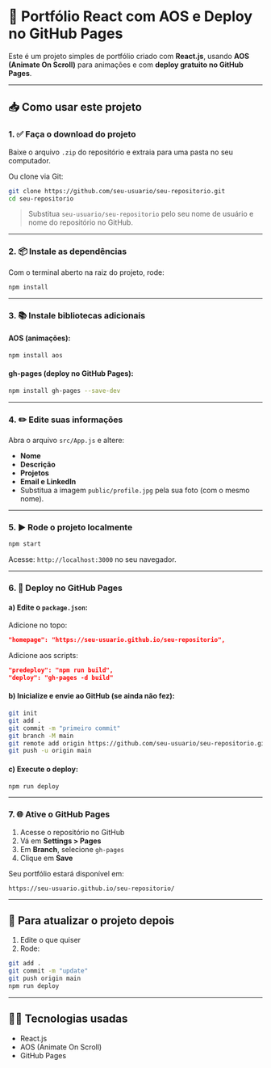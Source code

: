 # 🚀 Portfólio React com AOS e Deploy no GitHub Pages

Este é um projeto simples de portfólio criado com **React.js**, usando **AOS (Animate On Scroll)** para animações e com **deploy gratuito no GitHub Pages**.

---

## 📥 Como usar este projeto

### 1. ✅ Faça o download do projeto

Baixe o arquivo `.zip` do repositório e extraia para uma pasta no seu computador.

Ou clone via Git:

```bash
git clone https://github.com/seu-usuario/seu-repositorio.git
cd seu-repositorio
```

> Substitua `seu-usuario/seu-repositorio` pelo seu nome de usuário e nome do repositório no GitHub.

---

### 2. 📦 Instale as dependências

Com o terminal aberto na raiz do projeto, rode:

```bash
npm install
```

---

### 3. 📚 Instale bibliotecas adicionais

#### AOS (animações):
```bash
npm install aos
```

#### gh-pages (deploy no GitHub Pages):
```bash
npm install gh-pages --save-dev
```

---

### 4. ✏️ Edite suas informações

Abra o arquivo `src/App.js` e altere:

- **Nome**
- **Descrição**
- **Projetos**
- **Email e LinkedIn**
- Substitua a imagem `public/profile.jpg` pela sua foto (com o mesmo nome).

---

### 5. ▶️ Rode o projeto localmente

```bash
npm start
```

Acesse: `http://localhost:3000` no seu navegador.

---

### 6. 🚀 Deploy no GitHub Pages

#### a) Edite o `package.json`:

Adicione no topo:

```json
"homepage": "https://seu-usuario.github.io/seu-repositorio",
```

Adicione aos scripts:

```json
"predeploy": "npm run build",
"deploy": "gh-pages -d build"
```

#### b) Inicialize e envie ao GitHub (se ainda não fez):

```bash
git init
git add .
git commit -m "primeiro commit"
git branch -M main
git remote add origin https://github.com/seu-usuario/seu-repositorio.git
git push -u origin main
```

#### c) Execute o deploy:

```bash
npm run deploy
```

---

### 7. 🌐 Ative o GitHub Pages

1. Acesse o repositório no GitHub
2. Vá em **Settings > Pages**
3. Em **Branch**, selecione `gh-pages`
4. Clique em **Save**

Seu portfólio estará disponível em:

```
https://seu-usuario.github.io/seu-repositorio/
```

---

## 🔄 Para atualizar o projeto depois

1. Edite o que quiser
2. Rode:

```bash
git add .
git commit -m "update"
git push origin main
npm run deploy
```

---

## 👨‍💻 Tecnologias usadas

- React.js
- AOS (Animate On Scroll)
- GitHub Pages
